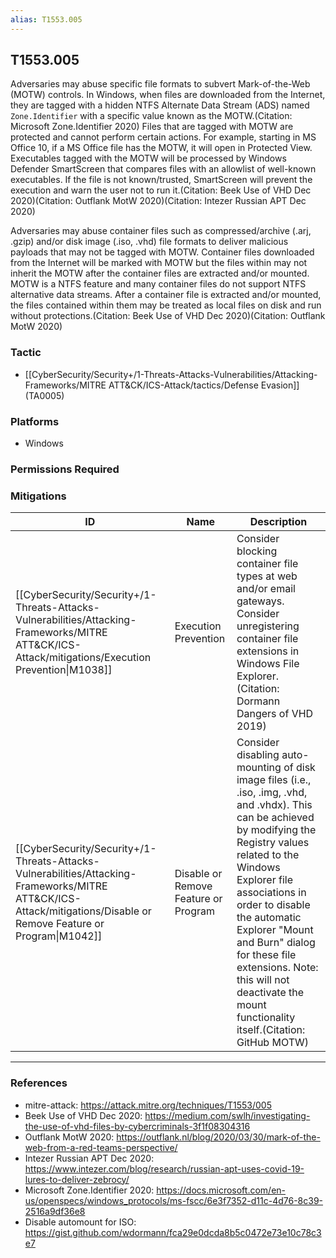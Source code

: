 ```yaml
---
alias: T1553.005
---
```


## T1553.005

Adversaries may abuse specific file formats to subvert Mark-of-the-Web (MOTW) controls. In Windows, when files are downloaded from the Internet, they are tagged with a hidden NTFS Alternate Data Stream (ADS) named <code>Zone.Identifier</code> with a specific value known as the MOTW.(Citation: Microsoft Zone.Identifier 2020) Files that are tagged with MOTW are protected and cannot perform certain actions. For example, starting in MS Office 10, if a MS Office file has the MOTW, it will open in Protected View. Executables tagged with the MOTW will be processed by Windows Defender SmartScreen that compares files with an allowlist of well-known executables. If the file is not known/trusted, SmartScreen will prevent the execution and warn the user not to run it.(Citation: Beek Use of VHD Dec 2020)(Citation: Outflank MotW 2020)(Citation: Intezer Russian APT Dec 2020)

Adversaries may abuse container files such as compressed/archive (.arj, .gzip) and/or disk image (.iso, .vhd) file formats to deliver malicious payloads that may not be tagged with MOTW. Container files downloaded from the Internet will be marked with MOTW but the files within may not inherit the MOTW after the container files are extracted and/or mounted. MOTW is a NTFS feature and many container files do not support NTFS alternative data streams. After a container file is extracted and/or mounted, the files contained within them may be treated as local files on disk and run without protections.(Citation: Beek Use of VHD Dec 2020)(Citation: Outflank MotW 2020)


### Tactic
- [[CyberSecurity/Security+/1-Threats-Attacks-Vulnerabilities/Attacking-Frameworks/MITRE ATT&CK/ICS-Attack/tactics/Defense Evasion]] (TA0005)

### Platforms
- Windows

### Permissions Required

### Mitigations

| ID | Name | Description |
| --- | --- | --- |
| [[CyberSecurity/Security+/1-Threats-Attacks-Vulnerabilities/Attacking-Frameworks/MITRE ATT&CK/ICS-Attack/mitigations/Execution Prevention\|M1038]] | Execution Prevention | Consider blocking container file types at web and/or email gateways. Consider unregistering container file extensions in Windows File Explorer.(Citation: Dormann Dangers of VHD 2019) |
| [[CyberSecurity/Security+/1-Threats-Attacks-Vulnerabilities/Attacking-Frameworks/MITRE ATT&CK/ICS-Attack/mitigations/Disable or Remove Feature or Program\|M1042]] | Disable or Remove Feature or Program | Consider disabling auto-mounting of disk image files (i.e., .iso, .img, .vhd, and .vhdx). This can be achieved by modifying the Registry values related to the Windows Explorer file associations in order to disable the automatic Explorer "Mount and Burn" dialog for these file extensions. Note: this will not deactivate the mount functionality itself.(Citation: GitHub MOTW) |


---
### References

- mitre-attack: https://attack.mitre.org/techniques/T1553/005
- Beek Use of VHD Dec 2020: https://medium.com/swlh/investigating-the-use-of-vhd-files-by-cybercriminals-3f1f08304316
- Outflank MotW 2020: https://outflank.nl/blog/2020/03/30/mark-of-the-web-from-a-red-teams-perspective/
- Intezer Russian APT Dec 2020: https://www.intezer.com/blog/research/russian-apt-uses-covid-19-lures-to-deliver-zebrocy/
- Microsoft Zone.Identifier 2020: https://docs.microsoft.com/en-us/openspecs/windows_protocols/ms-fscc/6e3f7352-d11c-4d76-8c39-2516a9df36e8
- Disable automount for ISO: https://gist.github.com/wdormann/fca29e0dcda8b5c0472e73e10c78c3e7
